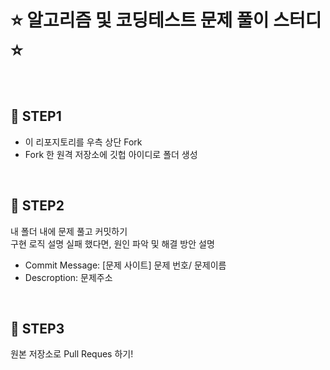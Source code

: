 # ⭐️ 알고리즘 및 코딩테스트 문제 풀이 스터디 ⭐

&nbsp;
## 🔨 STEP1

* 이 리포지토리를 우측 상단 Fork
* Fork 한 원격 저장소에 깃헙 아이디로 폴더 생성

&nbsp;

## 🔨 STEP2

내 폴더 내에 문제 풀고 커밋하기    
구현 로직 설명 
실패 했다면, 원인 파악 및 해결 방안 설명

* Commit Message: [문제 사이트] 문제 번호/ 문제이름
* Descroption: 문제주소 

&nbsp;

## 🔨 STEP3

원본 저장소로 Pull Reques 하기!  

&nbsp;
